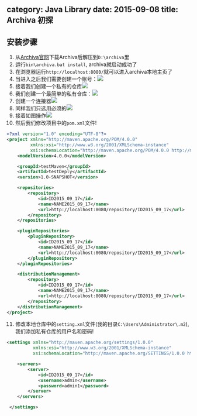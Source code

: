 category: Java Library
date: 2015-09-08
title: Archiva 初探
---

## 安装步骤
1. 从[Archiva官网]()下载Archiva后解压到`D:\archiva`里
2. 运行`bin\archiva.bat install`, archiva就启动成功了
3. 在浏览器运行`http://localhost:8080/`就可以进入archiva本地主页了
4. 当进入之后我们需要创建一个账号：![](https://raw.githubusercontent.com/wanggnim/website/images/Archiva/0.jpg)
5. 接着我们创建一个私有的仓库![](https://raw.githubusercontent.com/wanggnim/website/images/Archiva/1.jpg)
6. 我们创建一个最简单的私有仓库：![](https://raw.githubusercontent.com/wanggnim/website/images/Archiva/2.jpg)
7. 创建一个连接器![](https://raw.githubusercontent.com/wanggnim/website/images/Archiva/3.jpg)
8. 同样我们只选用必须的![](https://raw.githubusercontent.com/wanggnim/website/images/Archiva/4.jpg)
9. 接着如图操作![](https://raw.githubusercontent.com/wanggnim/website/images/Archiva/5.jpg)
10. 然后我们修改项目中的`pom.xml`文件!
```xml
<?xml version="1.0" encoding="UTF-8"?>
<project xmlns="http://maven.apache.org/POM/4.0.0"
         xmlns:xsi="http://www.w3.org/2001/XMLSchema-instance"
         xsi:schemaLocation="http://maven.apache.org/POM/4.0.0 http://maven.apache.org/xsd/maven-4.0.0.xsd">
    <modelVersion>4.0.0</modelVersion>

    <groupId>testMaven</groupId>
    <artifactId>testDeply</artifactId>
    <version>1.0-SNAPSHOT</version>

    <repositories>
        <repository>
            <id>ID2015_09_17</id>
            <name>NAME2015_09_17</name>
            <url>http://localhost:8080/repository/ID2015_09_17</url>
        </repository>
    </repositories>

    <pluginRepositories>
        <pluginRepository>
            <id>ID2015_09_17</id>
            <name>NAME2015_09_17</name>
            <url>http://localhost:8080/repository/ID2015_09_17</url>
        </pluginRepository>
    </pluginRepositories>

    <distributionManagement>
        <repository>
            <id>ID2015_09_17</id>
            <name>NAME2015_09_17</name>
            <url>http://localhost:8080/repository/ID2015_09_17</url>
        </repository>
    </distributionManagement>
</project>
```
11. 修改本地仓库中的`setting.xml`文件(我的目录`C:\Users\Administrator\.m2`),我们添加私有仓库的用户名和密码!
```xml
<settings xmlns="http://maven.apache.org/settings/1.0.0"
          xmlns:xsi="http://www.w3.org/2001/XMLSchema-instance"
          xsi:schemaLocation="http://maven.apache.org/SETTINGS/1.0.0 http://maven.apache.org/xsd/settings-1.0.0.xsd">

	<servers>
        <server>
            <id>ID2015_09_17</id>
            <username>admin</username>
            <password>admin1</password>
        </server>
    </servers>

 </settings>
 ```
